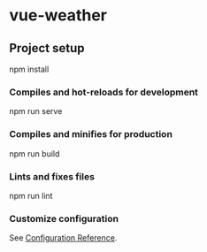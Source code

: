 # vue-weather

## Project setup

npm install


### Compiles and hot-reloads for development

 npm run serve


### Compiles and minifies for production

npm run build


### Lints and fixes files
npm run lint


### Customize configuration

See [Configuration Reference](https://cli.vuejs.org/config/).
